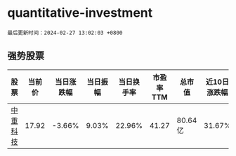 # quantitative-investment

`最后更新时间：2024-02-27 13:02:03 +0800`

## 强势股票

|股票|当前价|当日涨跌幅|当日振幅|当日换手率|市盈率TTM|总市值|近10日涨跌幅|
|----|----|----|----|----|----|----|----|
|[中重科技](https://xueqiu.com/S/SH603135)|17.92|-3.66%|9.03%|22.96%|41.27|80.64亿|31.67%|
